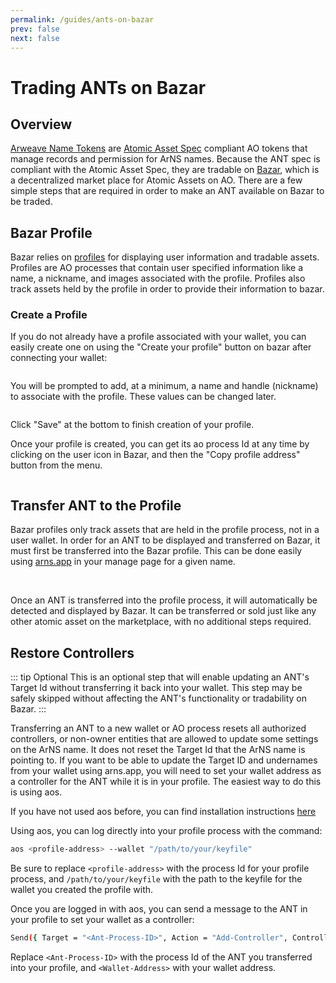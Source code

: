 ```yaml
---
permalink: /guides/ants-on-bazar
prev: false
next: false
---
```


# Trading ANTs on Bazar

## Overview

[Arweave Name Tokens](../arns.md#arweave-name-token-ant) are [Atomic Asset Spec](https://github.com/permaweb/ao-permaweb/blob/asset-manager/services/assets/spec.md) compliant AO tokens that manage records and permission for ArNS names. Because the ANT spec is compliant with the Atomic Asset Spec, they are tradable on [Bazar](https://bazar.arweave.net), which is a decentralized market place for Atomic Assets on AO. There are a few simple steps that are required in order to make an ANT available on Bazar to be traded.

## Bazar Profile

Bazar relies on [profiles](https://bazar.g8way.io/#/docs/overview/profiles) for displaying user information and tradable assets. Profiles are AO processes that contain user specified information like a name, a nickname, and images associated with the profile. Profiles also track assets held by the profile in order to provide their information to bazar.

### Create a Profile

If you do not already have a profile associated with your wallet, you can easily create one on using the "Create your profile" button on bazar after connecting your wallet:

<img class="largerdiagram" :src="$withBase('/images/bazar-create-profile1.png')">

You will be prompted to add, at a minimum, a name and handle (nickname) to associate with the profile. These values can be changed later.

<img class="largerdiagram" :src="$withBase('/images/bazar-create-profile2.png')">

Click "Save" at the bottom to finish creation of your profile.

Once your profile is created, you can get its ao process Id at any time by clicking on the user icon in Bazar, and then the "Copy profile address" button from the menu.

<img class="largerdiagram" :src="$withBase('/images/bazar-create-profile3.png')">

## Transfer ANT to the Profile

Bazar profiles only track assets that are held in the profile process, not in a user wallet. In order for an ANT to be displayed and transferred on Bazar, it must first be transferred into the Bazar profile. This can be done easily using [arns.app](https://arns.app) in your manage page for a given name.

<img class="largerdiagram" :src="$withBase('/images/bazar-transfer-name1.png')">
</br></br>
<img class="largerdiagram" :src="$withBase('/images/bazar-transfer-name2.png')">

Once an ANT is transferred into the profile process, it will automatically be detected and displayed by Bazar. It can be transferred or sold just like any other atomic asset on the marketplace, with no additional steps required.

## Restore Controllers

::: tip Optional
This is an optional step that will enable updating an ANT's Target Id without transferring it back into your wallet. This step may be safely skipped without affecting the ANT's functionality or tradability on Bazar.
:::

Transferring an ANT to a new wallet or AO process resets all authorized controllers, or non-owner entities that are allowed to update some settings on the ArNS name. It does not reset the Target Id that the ArNS name is pointing to. If you want to be able to update the Target ID and undernames from your wallet using arns.app, you will need to set your wallet address as a controller for the ANT while it is in your profile. The easiest way to do this is using aos.

If you have not used aos before, you can find installation instructions [here](https://cookbook_ao.arweave.net/welcome/getting-started.html)

Using aos, you can log directly into your profile process with the command:

```bash
aos <profile-address> --wallet "/path/to/your/keyfile"
```

Be sure to replace `<profile-address>` with the process Id for your profile process, and `/path/to/your/keyfile` with the path to the keyfile for the wallet you created the profile with.

Once you are logged in with aos, you can send a message to the ANT in your profile to set your wallet as a controller:

```bash
Send({ Target = "<Ant-Process-ID>", Action = "Add-Controller", Controller = "<Wallet-Address>" })
```

Replace `<Ant-Process-ID>` with the process Id of the ANT you transferred into your profile, and `<Wallet-Address>` with your wallet address.